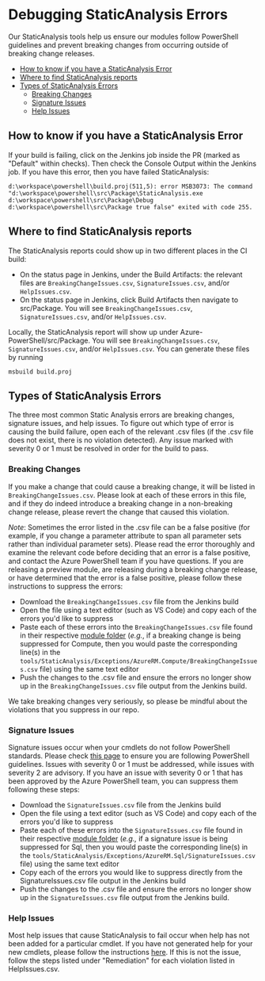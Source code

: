 # Debugging StaticAnalysis Errors

Our StaticAnalysis tools help us ensure our modules follow PowerShell guidelines and prevent breaking changes from occurring outside of breaking change releases.

- [How to know if you have a StaticAnalysis Error](#how-to-know-if-you-have-a-staticanalysis-error)
- [Where to find StaticAnalysis reports](#where-to-find-staticanalysis-reports)
- [Types of StaticAnalysis Errors](#types-of-staticanalysis-errors)
    - [Breaking Changes](#breaking-changes)
    - [Signature Issues](#signature-issues)
    - [Help Issues](#help-issues)

## How to know if you have a StaticAnalysis Error
If your build is failing, click on the Jenkins job inside the PR (marked as "Default" within checks).  Then check the Console Output within the Jenkins job.  If you have this error, then you have failed StaticAnalysis:
```
d:\workspace\powershell\build.proj(511,5): error MSB3073: The command "d:\workspace\powershell\src\Package\StaticAnalysis.exe d:\workspace\powershell\src\Package\Debug d:\workspace\powershell\src\Package true false" exited with code 255.
```

## Where to find StaticAnalysis reports

The StaticAnalysis reports could show up in two different places in the CI build:
- On the status page in Jenkins, under the Build Artifacts: the relevant files are `BreakingChangeIssues.csv`, `SignatureIssues.csv`, and/or `HelpIssues.csv`.
- On the status page in Jenkins, click Build Artifacts then navigate to src/Package.  You will see `BreakingChangeIssues.csv`, `SignatureIssues.csv`, and/or `HelpIssues.csv`.

Locally, the StaticAnalysis report will show up under Azure-PowerShell/src/Package. You will see `BreakingChangeIssues.csv`, `SignatureIssues.csv`, and/or `HelpIssues.csv`.  You can generate these files by running
```
msbuild build.proj
```

## Types of StaticAnalysis Errors
The three most common Static Analysis errors are breaking changes, signature issues, and help issues.  To figure out which type of error is causing the build failure, open each of the relevant .csv files (if the .csv file does not exist, there is no violation detected).  Any issue marked with severity 0 or 1 must be resolved in order for the build to pass.

### Breaking Changes
If you make a change that could cause a breaking change, it will be listed in `BreakingChangeIssues.csv`.  Please look at each of these errors in this file, and if they do indeed introduce a breaking change in a non-breaking change release, please revert the change that caused this violation. 

_Note_: Sometimes the error listed in the .csv file can be a false positive (for example, if you change a parameter attribute to span all parameter sets rather than individual parameter sets).  Please read the error thoroughly and examine the relevant code before deciding that an error is a false positive, and contact the Azure PowerShell team if you have questions.  If you are releasing a preview module, are releasing during a breaking change release, or have determined that the error is a false positive, please follow these instructions to suppress the errors:

- Download the `BreakingChangeIssues.csv` file from the Jenkins build
- Open the file using a text editor (such as VS Code) and copy each of the errors you'd like to suppress
- Paste each of these errors into the `BreakingChangeIssues.csv` file found in their respective [module folder](../tools/StaticAnalysis/Exceptions) (_e.g._, if a breaking change is being suppressed for Compute, then you would paste the corresponding line(s) in the `tools/StaticAnalysis/Exceptions/AzureRM.Compute/BreakingChangeIssues.csv` file) using the same text editor
- Push the changes to the .csv file and ensure the errors no longer show up in the `BreakingChangeIssues.csv` file output from the Jenkins build.

We take breaking changes very seriously, so please be mindful about the violations that you suppress in our repo.

### Signature Issues
Signature issues occur when your cmdlets do not follow PowerShell standards.  Please check [this page](https://github.com/Azure/azure-powershell/wiki/PowerShell-Cmdlet-Design-Guidelines) to ensure you are following PowerShell guidelines.  Issues with severity 0 or 1 must be addressed, while issues with severity 2 are advisory.  If you have an issue with severity 0 or 1 that has been approved by the Azure PowerShell team, you can suppress them following these steps:

- Download the `SignatureIssues.csv` file from the Jenkins build
- Open the file using a text editor (such as VS Code) and copy each of the errors you'd like to suppress
- Paste each of these errors into the `SignatureIssues.csv` file found in their respective [module folder](../tools/StaticAnalysis/Exceptions) (_e.g.,_ if a signature issue is being suppressed for Sql, then you would paste the corresponding line(s) in the `tools/StaticAnalysis/Exceptions/AzureRM.Sql/SignatureIssues.csv` file) using the same text editor
- Copy each of the errors you would like to suppress directly from the SignatureIssues.csv file output in the Jenkins build
- Push the changes to the .csv file and ensure the errors no longer show up in the `SignatureIssues.csv` file output from the Jenkins build.

### Help Issues
Most help issues that cause StaticAnalysis to fail occur when help has not been added for a particular cmdlet.  If you have not generated help for your new cmdlets, please follow the instructions [here](https://github.com/Azure/azure-powershell/blob/preview/documentation/help-generation.md).  If this is not the issue, follow the steps listed under "Remediation" for each violation listed in HelpIssues.csv.
